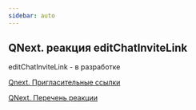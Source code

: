 ```yaml
---
sidebar: auto
---
```


## QNext. реакция editChatInviteLink

editChatInviteLink - в разработке







[Qnext. Пригласительные ссылки](/docs-test/ph/QNext-admin-inviteLink-about-09-25)

[QNext. Перечень реакции](/docs-test/ph/QNext-admin-reaction-about-05-01)